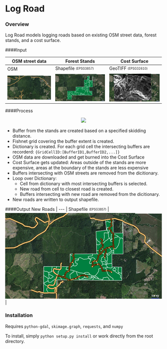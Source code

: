 Log Road
===========
### Overview
Log Road models logging roads based on existing OSM street data, forest stands, and a cost surface.

####Input

OSM street data | Forest Stands | Cost Surface
--- | --- | ---
OSM | Shapefile <sub><sup>(EPSG3857)</sup></sub> | GeoTIFF <sub><sup>(EPSG32610)</sup></sub>
![Alt text](/Images/InputOSM.png) | ![Alt text](/Images/InputStands.png) | ![Alt text](/Images/InputCostSurface.png)
 
####Process     
<p align="center">
  <img src="/Images/Process.gif" />
</p>

* Buffer from the stands are created based on a specified skidding distance.
* Fishnet grid covering the buffer extent is created.
* Dictionary is created. For each grid cell the intersecting buffers are recorderd: `{GridCellID:[BufferID1,BufferID2,...]}`
* OSM data are downloaded and get burned into the Cost Surface
* Cost Surface gets updated: Areas outside of the stands are more expensive, areas at the boundary of the stands are less expensive
* Buffers intersecting with OSM streets are removed from the dicitionary. 
* Loop over Dictionary:
    * Cell from dictionary with most intersecting buffers is selected.
    * New road from cell to closest road is created.
    * Buffers intersecting with new road are removed from the dicitionary. 
* New roads are written to output shapefile.

####Output
New Roads |
--- | 
Shapefile <sub><sup>(EPSG3857)</sup></sub>  |
![Alt text](/Images/Output.png) |

### Installation

Requires `python-gdal`, `skimage.graph`, `requests`, and `numpy`

To install, simply `python setup.py install` or work directly from the root directory.
